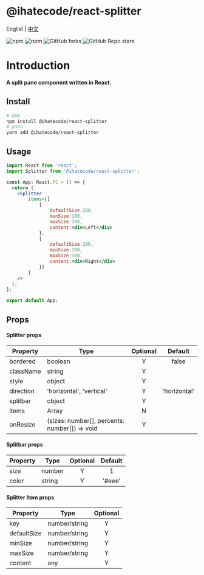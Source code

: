 # @ihatecode/react-splitter

Englist | <a href="https://github.com/zctcode/react-splitter/blob/main/README-zh_CN.md" target="_blank">中文</a>

<p>
<img alt="npm" src="https://img.shields.io/npm/v/@ihatecode/react-splitter?logo=npm&color=%234ac41c">
<img alt="npm" src="https://img.shields.io/npm/dm/@ihatecode/react-splitter?logo=npm&color=%234ac41c">
<img alt="GitHub forks" src="https://img.shields.io/github/forks/zctcode/react-splitter">
<img alt="GitHub Repo stars" src="https://img.shields.io/github/stars/zctcode/react-splitter">
</p>

# Introduction
**A split pane component written in React.**

## Install
```sh
# npm
npm install @ihatecode/react-splitter
# yarn
yarn add @ihatecode/react-splitter
```

## Usage

```jsx
import React from 'react';
import Splitter from '@ihatecode/react-splitter';

const App: React.FC = () => {
  return (
    <Splitter
        items={[
            {
                defaultSize:200,
                minSize:100,
                maxSize:300,
                content:<div>Left</div>
            },
            {
                defaultSize:200,
                minSize:100,
                maxSize:300,
                content:<div>Right</div>
            }]
        }
    />
  );
};

export default App;
```

## Props
#### Splitter props
|Property|Type|Optional|Default|
|-|-|:-:|:-:|
|bordered|boolean|Y|false|
|className|string|Y||
|style|object|Y||
|direction|'horizontal', 'vertical'|Y|'horizontal'|
|splitbar|object|Y||
|items|Array|N||
|onResize|(sizes: number[], percents: number[]) => void|Y||

#### Splitbar props
|Property|Type|Optional|Default|
|-|-|:-:|:-:|
|size|number|Y|1|
|color|string|Y|'#eee'|

#### Splitter Item props
|Property|Type|Optional|
|-|-|:-:|
|key|number/string|Y||
|defaultSize|number/string|Y||
|minSize|number/string|Y||
|maxSize|number/string|Y||
|content|any|Y||